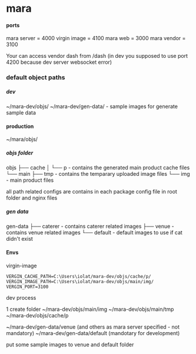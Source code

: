 # mara

#### ports
mara server = 4000
virgin image = 4100
mara web = 3000
mara vendor = 3100

Your can access vendor dash from /dash (in dev you supposed to use port 4200 because dev server websocket error)



### default object paths
##### dev
\~/mara-dev/objs/
\~/mara-dev/gen-data/  - sample images for generate sample data
#### production
\~/mara/objs/

##### objs folder
objs
  ├── cache
  │    └── p - contains the generated main product cache files 
  └── main
       ├── tmp - contains the temparary uploaded image files
       └── img - main product files

all path related configs are contains in each package config file in root folder and nginx files



##### gen data
gen-data
  ├── caterer - contains caterer related images
  ├── venue - contains venue related images
  └── default - default images to use if cat didn't exist 



#### Envs
virgin-image
```dosini
VERGIN_CACHE_PATH=C:\Users\iolat/mara-dev/objs/cache/p/
VERGIN_IMAGE_PATH=C:\Users\iolat/mara-dev/objs/main/img/
VERGIN_PORT=3100
```



dev process

1 create folder 
~/mara-dev/objs/main/img 
~/mara-dev/objs/main/tmp
~/mara-dev/objs/cache/p

~/mara-dev/gen-data/venue (and others as mara server specified - not mandatory)
~/mara-dev/gen-data/default (mandotary for development)

put some sample images to venue and default folder


